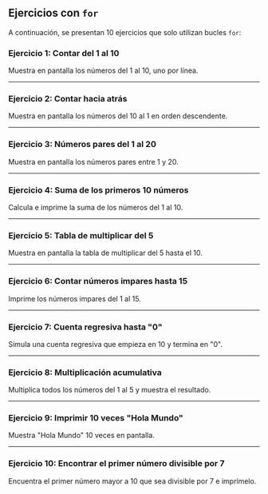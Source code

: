 ## Ejercicios con `for` 

A continuación, se presentan 10 ejercicios que solo utilizan bucles `for`:

### **Ejercicio 1: Contar del 1 al 10**  
Muestra en pantalla los números del 1 al 10, uno por línea.

---

### **Ejercicio 2: Contar hacia atrás**  
Muestra en pantalla los números del 10 al 1 en orden descendente.

---

### **Ejercicio 3: Números pares del 1 al 20**  
Muestra en pantalla los números pares entre 1 y 20.

---

### **Ejercicio 4: Suma de los primeros 10 números**  
Calcula e imprime la suma de los números del 1 al 10.

---

### **Ejercicio 5: Tabla de multiplicar del 5**  
Muestra en pantalla la tabla de multiplicar del 5 hasta el 10.


---

### **Ejercicio 6: Contar números impares hasta 15**  
Imprime los números impares del 1 al 15.

---

### **Ejercicio 7: Cuenta regresiva hasta "0"**  
Simula una cuenta regresiva que empieza en 10 y termina en "0".

---

### **Ejercicio 8: Multiplicación acumulativa**  
Multiplica todos los números del 1 al 5 y muestra el resultado.


---

### **Ejercicio 9: Imprimir 10 veces "Hola Mundo"**  
Muestra "Hola Mundo" 10 veces en pantalla.


---

### **Ejercicio 10: Encontrar el primer número divisible por 7**  
Encuentra el primer número mayor a 10 que sea divisible por 7 e imprímelo.
